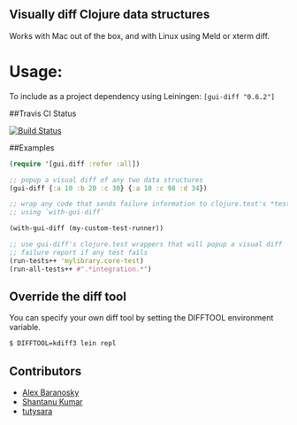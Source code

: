 Visually diff Clojure data structures
-------------------------------------

Works with Mac out of the box, and with Linux using Meld or xterm diff.

# Usage:

To include as a project dependency using Leiningen: `[gui-diff "0.6.2"]`

##Travis CI Status

[![Build Status](https://travis-ci.org/AlexBaranosky/gui-diff.png)](https://travis-ci.org/AlexBaranosky/gui-diff)


##Examples

```clj
(require '[gui.diff :refer :all])

;; popup a visual diff of any two data structures
(gui-diff {:a 10 :b 20 :c 30} {:a 10 :c 98 :d 34})
```

```clj
;; wrap any code that sends failure information to clojure.test's *test-out*
;; using `with-gui-diff`

(with-gui-diff (my-custom-test-runner))
```

```clj
;; use gui-diff's clojure.test wrappers that will popup a visual diff
;; failure report if any test fails
(run-tests++ 'mylibrary.core-test)
(run-all-tests++ #".*integration.*")
```

## Override the diff tool

You can specify your own diff tool by setting the DIFFTOOL environment variable.

```bash
$ DIFFTOOL=kdiff3 lein repl
```

Contributors
------------
* [Alex Baranosky](https://github.com/AlexBaranosky)
* [Shantanu Kumar](https://github.com/kumarshantanu)
* [tutysara](https://github.com/tutysara)

